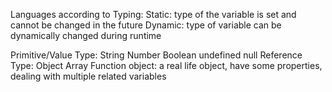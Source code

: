 Languages according to Typing:
Static: type of the variable is set and cannot be changed in the future
Dynamic: type of variable can be dynamically changed during runtime


Primitive/Value Type:
        String
        Number
        Boolean
        undefined
        null
Reference Type:
        Object
        Array
        Function
object: a real life object, have some properties, dealing with multiple related variables
